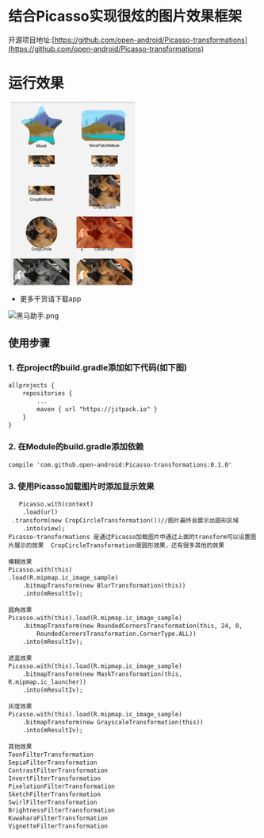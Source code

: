# 结合Picasso实现很炫的图片效果框架
开源项目地址:[https://github.com/open-android/Picasso-transformations](https://github.com/open-android/Picasso-transformations)
# 运行效果
  <img src="art/demo.gif" width="50%">
  * 更多干货请下载app


![黑马助手.png](http://upload-images.jianshu.io/upload_images/4037105-f777f1214328dcc4.png?imageMogr2/auto-orient/strip%7CimageView2/2/w/1240)

## 使用步骤
### 1. 在project的build.gradle添加如下代码(如下图)

	allprojects {
	    repositories {
	        ...
	        maven { url "https://jitpack.io" }
	    }
	}
  
### 2. 在Module的build.gradle添加依赖

    compile 'com.github.open-android:Picasso-transformations:0.1.0'
### 3. 使用Picasso加载图片时添加显示效果

	   Picasso.with(context) 
        .load(url) 
	 .transform(new CropCircleTransformation())//图片最终会展示出圆形区域
        .into(view);
	Picasso-transformations 是通过Picasso加载图片中通过上面的transform可以设置图片展示的效果  CropCircleTransformation是圆形效果，还有很多其他的效果
	
	模糊效果
	Picasso.with(this)
	.load(R.mipmap.ic_image_sample)
        .bitmapTransform(new BlurTransformation(this))
        .into(mResultIv);
	
	圆角效果
	Picasso.with(this).load(R.mipmap.ic_image_sample)
        .bitmapTransform(new RoundedCornersTransformation(this, 24, 0, 
            RoundedCornersTransformation.CornerType.ALL))
        .into(mResultIv);
	
	遮盖效果
	Picasso.with(this).load(R.mipmap.ic_image_sample)
        .bitmapTransform(new MaskTransformation(this, R.mipmap.ic_launcher))
        .into(mResultIv);
	
	灰度效果
	Picasso.with(this).load(R.mipmap.ic_image_sample)
        .bitmapTransform(new GrayscaleTransformation(this))
        .into(mResultIv);

	其他效果
	ToonFilterTransformation
	SepiaFilterTransformation
	ContrastFilterTransformation
	InvertFilterTransformation
	PixelationFilterTransformation
	SketchFilterTransformation
	SwirlFilterTransformation
	BrightnessFilterTransformation
	KuwaharaFilterTransformation
	VignetteFilterTransformation
